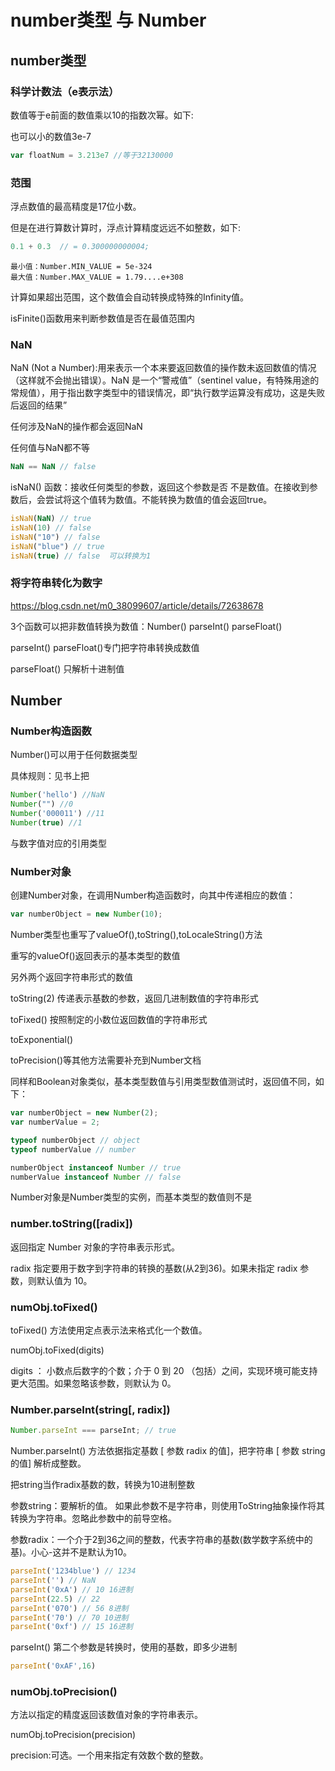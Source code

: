 # number类型 与 Number

## number类型

### 科学计数法（e表示法）

数值等于e前面的数值乘以10的指数次幂。如下:

也可以小的数值3e-7

```js
var floatNum = 3.213e7 //等于32130000
```

### 范围

浮点数值的最高精度是17位小数。

但是在进行算数计算时，浮点计算精度远远不如整数，如下:

```js
0.1 + 0.3  // = 0.300000000004;
```

```
最小值：Number.MIN_VALUE = 5e-324
最大值：Number.MAX_VALUE = 1.79....e+308
```

计算如果超出范围，这个数值会自动转换成特殊的Infinity值。

isFinite()函数用来判断参数值是否在最值范围内

### NaN

NaN (Not a Number):用来表示一个本来要返回数值的操作数未返回数值的情况（这样就不会抛出错误）。NaN 是一个“警戒值”（sentinel value，有特殊用途的常规值），用于指出数字类型中的错误情况，即“执行数学运算没有成功，这是失败后返回的结果”

任何涉及NaN的操作都会返回NaN

任何值与NaN都不等

```js
NaN == NaN // false
```

isNaN() 函数：接收任何类型的参数，返回这个参数是否 不是数值。在接收到参数后，会尝试将这个值转为数值。不能转换为数值的值会返回true。

```js
isNaN(NaN) // true
isNaN(10) // false
isNaN("10") // false
isNaN("blue") // true
isNaN(true) // false  可以转换为1
```

### 将字符串转化为数字

<https://blog.csdn.net/m0_38099607/article/details/72638678>

3个函数可以把非数值转换为数值：Number() parseInt() parseFloat()

parseInt() parseFloat()专门把字符串转换成数值

parseFloat() 只解析十进制值

## Number

### Number构造函数

Number()可以用于任何数据类型

具体规则：见书上把

```js
Number('hello') //NaN
Number("") //0
Number('000011') //11
Number(true) //1

```

与数字值对应的引用类型

### Number对象

创建Number对象，在调用Number构造函数时，向其中传递相应的数值：

```js
var numberObject = new Number(10);
```

Number类型也重写了valueOf(),toString(),toLocaleString()方法

重写的valueOf()返回表示的基本类型的数值

另外两个返回字符串形式的数值

toString(2) 传递表示基数的参数，返回几进制数值的字符串形式

toFixed() 按照制定的小数位返回数值的字符串形式

toExponential()

toPrecision()等其他方法需要补充到Number文档

同样和Boolean对象类似，基本类型数值与引用类型数值测试时，返回值不同，如下：

```js
var numberObject = new Number(2);
var numberValue = 2;

typeof numberObject // object
typeof numberValue // number

numberObject instanceof Number // true
numberValue instanceof Number // false
```

Number对象是Number类型的实例，而基本类型的数值则不是

### number.toString([radix])

返回指定 Number 对象的字符串表示形式。

radix 指定要用于数字到字符串的转换的基数(从2到36)。如果未指定 radix 参数，则默认值为 10。

### numObj.toFixed()

toFixed() 方法使用定点表示法来格式化一个数值。

numObj.toFixed(digits)

digits ： 小数点后数字的个数；介于 0 到 20 （包括）之间，实现环境可能支持更大范围。如果忽略该参数，则默认为 0。

### Number.parseInt(string[, radix])

```js
Number.parseInt === parseInt; // true
```

Number.parseInt() 方法依据指定基数 [ 参数 radix 的值]，把字符串 [ 参数 string 的值] 解析成整数。

把string当作radix基数的数，转换为10进制整数

参数string：要解析的值。 如果此参数不是字符串，则使用ToString抽象操作将其转换为字符串。忽略此参数中的前导空格。

参数radix：一个介于2到36之间的整数，代表字符串的基数(数学数字系统中的基)。小心-这并不是默认为10。

```js
parseInt('1234blue') // 1234
parseInt('') // NaN
parseInt('0xA') // 10 16进制
parseInt(22.5) // 22
parseInt('070') // 56 8进制
parseInt('70') // 70 10进制
parseInt('0xf') // 15 16进制
```

parseInt() 第二个参数是转换时，使用的基数，即多少进制

```js
parseInt('0xAF',16)
```

### numObj.toPrecision()

方法以指定的精度返回该数值对象的字符串表示。

numObj.toPrecision(precision)

precision:可选。一个用来指定有效数个数的整数。
